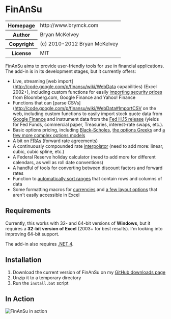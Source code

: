 FinAnSu
=======

<table>
<tr><th>Homepage</th><td>http://www.brymck.com</td></tr>
<tr><th>Author</th><td>Bryan McKelvey</td></tr>
<tr><th>Copyright</th><td>(c) 2010-2012 Bryan McKelvey</td></tr>
<tr><th>License</th><td>MIT</td></tr>
</table>

FinAnSu aims to provide user-friendly tools for use in financial applications. The add-in is in its development stages,
but it currently offers:

  * Live, streaming [web import](http://code.google.com/p/finansu/wiki/WebData
    capabilities) (Excel 2002+), including custom functions for easily
    [importing security prices](http://code.google.com/p/finansu/wiki/Quotes)
    from Bloomberg.com, Google Finance and Yahoo! Finance
  * Functions that can [parse
    CSVs](http://code.google.com/p/finansu/wiki/WebData#ImportCSV on the web,
    including custom functions to easily import stock quote data from [Google
    Finance](http://code.google.com/p/finansu/wiki/Quotes#GoogleHistory)
    and instrument data from the [Fed H.15
    release](http://code.google.com/p/finansu/wiki/Quotes#H15History) (yields
    for Fed Funds, commercial paper, Treasuries, interest-rate swaps, etc.).
  * Basic options pricing, including
    [Black-Scholes](http://code.google.com/p/finansu/wiki/BlackScholes),
    [the options Greeks](http://code.google.com/p/finansu/wiki/Greeks)
    and [a few more complex options
    models](http://code.google.com/p/finansu/wiki/AmericanBermudan)
  * A bit on [FRAs](http://code.google.com/p/finansu/wiki/FRAs) (forward rate
    agreements)
  * A continuously compounded rate
    [interpolator](http://code.google.com/p/finansu/wiki/Interpolation) (need to
    add more: linear, cubic, cubic spline, etc.)
  * A Federal Reserve holiday calculator (need to add more for different
    calendars, as well as roll date conventions)
  * A handful of tools for converting between discount factors and forward rates
  * Function to [automatically sort
    ranges](http://code.google.com/p/finansu/wiki/Sorting) that contain rows and
    columns of data
  * Some formatting macros for
    [currencies](http://code.google.com/p/finansu/wiki/Currencies) and [a few
    layout options](http://code.google.com/p/finansu/wiki/Layout) that aren't
    easily accessible in Excel

Requirements
------------

Currently, this works with 32- and 64-bit versions of **Windows**, but it
requires a **32-bit version of Excel** (2003+ for best results). I'm looking
into improving 64-bit support.

The add-in also requires [.NET 4](http://www.microsoft.com/net).

Installation
------------

1. Download the current version of FinAnSu on my [GitHub downloads
   page](https://github.com/brymck/finansu/downloads)
2. Unzip it to a temporary directory
3. Run the `install.bat` script

In Action
---------

![FinAnSu in action](https://github.com/brymck/finansu/raw/master/img/quote.gif)
